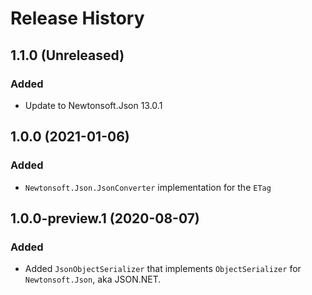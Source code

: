# Release History

## 1.1.0 (Unreleased)

### Added

- Update to Newtonsoft.Json 13.0.1

## 1.0.0 (2021-01-06)

### Added

- `Newtonsoft.Json.JsonConverter` implementation for the `ETag`

## 1.0.0-preview.1 (2020-08-07)

### Added

- Added `JsonObjectSerializer` that implements `ObjectSerializer` for `Newtonsoft.Json`, aka JSON.NET.
